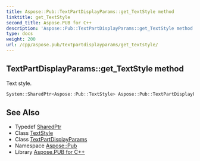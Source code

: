 ```yaml
---
title: Aspose::Pub::TextPartDisplayParams::get_TextStyle method
linktitle: get_TextStyle
second_title: Aspose.PUB for C++
description: 'Aspose::Pub::TextPartDisplayParams::get_TextStyle method. Text style in C++.'
type: docs
weight: 200
url: /cpp/aspose.pub/textpartdisplayparams/get_textstyle/
---
```

## TextPartDisplayParams::get_TextStyle method


Text style.

```cpp
System::SharedPtr<Aspose::Pub::TextStyle> Aspose::Pub::TextPartDisplayParams::get_TextStyle() const
```

## See Also

* Typedef [SharedPtr](../../../system/sharedptr/)
* Class [TextStyle](../../textstyle/)
* Class [TextPartDisplayParams](../)
* Namespace [Aspose::Pub](../../)
* Library [Aspose.PUB for C++](../../../)
